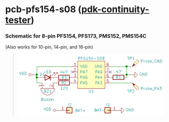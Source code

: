 # pcb-pfs154-s08 ([pdk-continuity-tester](https://github.com/serisman/pdk-continuity-tester/))

### Schematic for 8-pin PFS154, PFS173, PMS152, PMS154C
(Also works for 10-pin, 14-pin, and 16-pin)
> ![Schematic for PFS154-S08](https://github.com/serisman/pdk-continuity-tester/blob/master/pcb-pfs154-s08/output/Schematic.png?raw=true)
